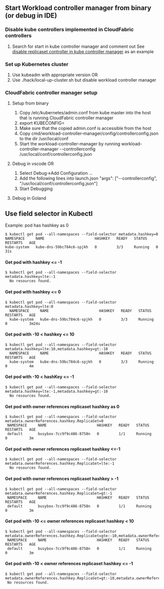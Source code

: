 ## Start Workload controller manager from binary (or debug in IDE)

### Disable kube controllers implemented in CloudFabric controllers
1. Search for start<Controller> in kube controller manager and comment out
See [disable replicaset controller in kube controller manager](https://github.com/futurewei-cloud/kubernetes/commit/713feb7b9ab6fa52532f908b65d58f819cd56a22) as an example

### Set up Kubernetes cluster
1. Use kubeadm with appropriate version OR
1. Use ./hack/local-up-cluster.sh but disable workload controller manager

### CloudFabric controller manager setup
1. Setup from binary
    1. Copy /etc/kubernetes/admin.conf from kube master into the host that is running CloudFabric controller manager
    1. export KUBECONFIG=<absolution path to admin.conf>
    1. Make sure that the copied admin.conf is accessible from the host
    1. Copy cmd/workload-controller-manager/config/controllerconfig.json to the dir /usr/local/conf
    1. Start the workload-controller-manager by running workload-controller-manager --controllerconfig /usr/local/conf/controllerconfig.json

1. Debug in vscode OR
    1. Select Debug->Add Configuration ...
    1. Add the following lines into launch.json
           "args": ["--controllerconfig", "/usr/local/conf/controllerconfig.json"]
    1. Start Debugging

1. Debug in Goland

## Use field selector in Kubectl
Example: pod has hashkey as 0
```
$ kubectl get pod --all-namespaces --field-selector metadata.hashkey=0
NAMESPACE     NAME                       HASHKEY   READY   STATUS    RESTARTS   AGE
kube-system   kube-dns-59bc784c6-spjkh   0         3/3     Running   0          31s
```
#### Get pod with hashkey <= -1
```
$ kubectl get pod --all-namespaces --field-selector metadata.hashkey=lte:-1
  No resources found.
```
#### Get pod with hashkey <= 0
```
$ kubectl get pod --all-namespaces --field-selector metadata.hashkey=lte:0
  NAMESPACE     NAME                       HASHKEY   READY   STATUS    RESTARTS   AGE
  kube-system   kube-dns-59bc784c6-spjkh   0         3/3     Running   0          3m24s
```

#### Get pod with -10 < hashkey <= 10 
```
$ kubectl get pod --all-namespaces --field-selector metadata.hashkey=lte:10,metadata.hashkey=gt:-10
  NAMESPACE     NAME                       HASHKEY   READY   STATUS    RESTARTS   AGE
  kube-system   kube-dns-59bc784c6-spjkh   0         3/3     Running   0          4m
```

#### Get pod with -10 < hashKey <= -1
```  
$ kubectl get pod --all-namespaces --field-selector metadata.hashkey=lte:-1,metadata.hashkey=gt:-10
  No resources found.
```

#### Get pod with owner references replicaset hashkey as 0
```  
$ kubectl get pod --all-namespaces --field-selector metadata.ownerReferences.hashkey.ReplicaSet=0
 NAMESPACE     NAME                       HASHKEY   READY   STATUS              RESTARTS   AGE
 default       busybox-7cc9f9c486-8758n   0         1/1     Running             0          3m
```

#### Get pod with owner references replicaset hashkey <=-1
```  
$ kubectl get pod --all-namespaces --field-selector metadata.ownerReferences.hashkey.ReplicaSet=lte:-1
  No resources found.
```

#### Get pod with owner references replicaset hashkey > -1
```  
$ kubectl get pod --all-namespaces --field-selector metadata.ownerReferences.hashkey.ReplicaSet=gt:-1
 NAMESPACE     NAME                       HASHKEY   READY   STATUS              RESTARTS   AGE
 default       busybox-7cc9f9c486-8758n   0         1/1     Running             0          3m
```

#### Get pod with -10 <= owner references replicaset  hashkey < 10 
```  
$ kubectl get pod --all-namespaces --field-selector metadata.ownerReferences.hashkey.ReplicaSet=gte:-10,metadata.ownerReferences.hashkey.ReplicaSet=lt:10
 NAMESPACE     NAME                       HASHKEY   READY   STATUS              RESTARTS   AGE
 default       busybox-7cc9f9c486-8758n   0         1/1     Running             0          3m
```

#### Get pod with -10 < owner references replicaset  hashkey <= -1
```
$ kubectl get pod --all-namespaces --field-selector metadata.ownerReferences.hashkey.ReplicaSet=gt:-10,metadata.ownerReferences.hashkey.ReplicaSet=lte:-1
 No resources found.
```